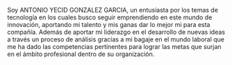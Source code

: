 Soy ANTONIO YECID GONZALEZ GARCIA, un entusiasta por los temas de tecnología en los cuales busco seguir emprendiendo en este mundo de innovación, aportando mi talento y mis ganas dar lo mejor mi para esta compañía. Además de aportar mi liderazgo en el desarrollo de nuevas ideas a través un proceso de análisis gracias a mi bagaje en el mundo laboral que me ha dado las competencias pertinentes para lograr las metas que surjan en el ámbito profesional dentro de su organización.
